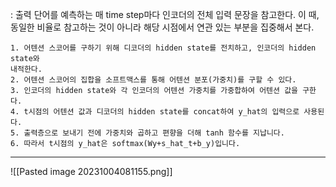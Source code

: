 : 출력 단어를 예측하는 매 time step마다 인코더의 전체 입력 문장을 참고한다. 이 때, 동일한 비율로 참고하는 것이 아니라 해당 시점에서 연관 있는 부분을 집중해서 본다.

```
1. 어텐션 스코어를 구하기 위해 디코더의 hidden state를 전치하고, 인코더의 hidden state와
내적한다. 
2. 어텐션 스코어의 집합을 소프트맥스를 통해 어텐션 분포(가중치)를 구할 수 있다.
3. 인코더의 hidden state와 각 인코더의 어텐션 가중치를 가중합하여 어텐션 값을 구한다.
4. t시점의 어텐션 값과 디코더의 hidden state를 concat하여 y_hat의 입력으로 사용된다.
5. 출력층으로 보내기 전에 가중치와 곱하고 편향을 더해 tanh 함수를 지납니다.
6. 따라서 t시점의 y_hat은 softmax(Wy+s_hat_t+b_y)입니다.
```
---
![[Pasted image 20231004081155.png]]

